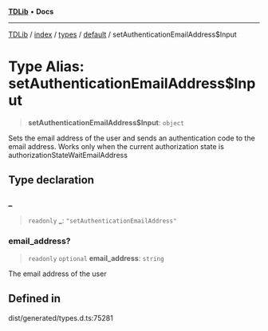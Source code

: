 [**TDLib**](../../../../../../README.md) • **Docs**

***

[TDLib](../../../../../../modules.md) / [index](../../../../../README.md) / [types](../../../README.md) / [default](../README.md) / setAuthenticationEmailAddress$Input

# Type Alias: setAuthenticationEmailAddress$Input

> **setAuthenticationEmailAddress$Input**: `object`

Sets the email address of the user and sends an authentication code to the email address. Works only when the current authorization state is authorizationStateWaitEmailAddress

## Type declaration

### \_

> `readonly` **\_**: `"setAuthenticationEmailAddress"`

### email\_address?

> `readonly` `optional` **email\_address**: `string`

The email address of the user

## Defined in

dist/generated/types.d.ts:75281
